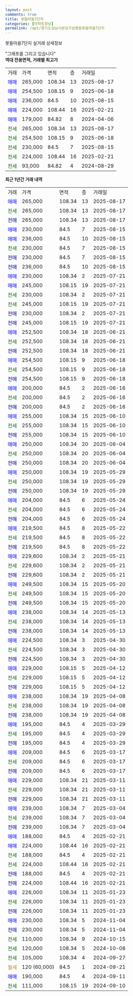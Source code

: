 ```yaml
---
layout: post
comments: true
title: 봇들마을7단지
categories: [아파트정보]
permalink: /apt/경기도성남시분당구삼평동봇들마을7단지
---
```


봇들마을7단지 실거래 상세정보

<script type="text/javascript">
  google.charts.load('current', {'packages':['line', 'corechart']});
  google.charts.setOnLoadCallback(drawChart);

  function drawChart() {
    var data = new google.visualization.DataTable();
    data.addColumn('date', '거래일');
    data.addColumn('number', "매매");
    data.addColumn('number', "전세");
    data.addColumn('number', "전매");

    data.addRows([[new Date(Date.parse("2025-08-17")), 265000, null, null], [new Date(Date.parse("2025-08-17")), null, 265000, null], [new Date(Date.parse("2025-08-17")), null, null, 265000], [new Date(Date.parse("2025-08-15")), 230000, null, null], [new Date(Date.parse("2025-08-15")), 236000, null, null], [new Date(Date.parse("2025-08-15")), null, 230000, null], [new Date(Date.parse("2025-08-15")), null, null, 230000], [new Date(Date.parse("2025-08-15")), null, null, 236000], [new Date(Date.parse("2025-07-21")), 230000, null, null], [new Date(Date.parse("2025-07-21")), 245000, null, null], [new Date(Date.parse("2025-07-21")), null, 230000, null], [new Date(Date.parse("2025-07-21")), null, 245000, null], [new Date(Date.parse("2025-07-21")), null, null, 230000], [new Date(Date.parse("2025-07-21")), null, null, 245000], [new Date(Date.parse("2025-06-21")), 252500, null, null], [new Date(Date.parse("2025-06-21")), null, 252500, null], [new Date(Date.parse("2025-06-21")), null, null, 252500], [new Date(Date.parse("2025-06-18")), 254500, null, null], [new Date(Date.parse("2025-06-18")), null, 254500, null], [new Date(Date.parse("2025-06-18")), null, null, 254500], [new Date(Date.parse("2025-06-16")), 200000, null, null], [new Date(Date.parse("2025-06-16")), null, 200000, null], [new Date(Date.parse("2025-06-16")), null, null, 200000], [new Date(Date.parse("2025-06-10")), 255000, null, null], [new Date(Date.parse("2025-06-10")), null, 255000, null], [new Date(Date.parse("2025-06-10")), null, null, 255000], [new Date(Date.parse("2025-06-04")), 250000, null, null], [new Date(Date.parse("2025-06-04")), null, 250000, null], [new Date(Date.parse("2025-06-04")), null, null, 250000], [new Date(Date.parse("2025-05-29")), 250000, null, null], [new Date(Date.parse("2025-05-29")), null, 250000, null], [new Date(Date.parse("2025-05-29")), null, null, 250000], [new Date(Date.parse("2025-05-24")), 204000, null, null], [new Date(Date.parse("2025-05-24")), null, 204000, null], [new Date(Date.parse("2025-05-24")), null, null, 204000], [new Date(Date.parse("2025-05-22")), 219500, null, null], [new Date(Date.parse("2025-05-22")), null, 219500, null], [new Date(Date.parse("2025-05-22")), null, null, 219500], [new Date(Date.parse("2025-05-21")), 229600, null, null], [new Date(Date.parse("2025-05-21")), null, 229600, null], [new Date(Date.parse("2025-05-21")), null, null, 229600], [new Date(Date.parse("2025-05-20")), 249500, null, null], [new Date(Date.parse("2025-05-20")), null, 249500, null], [new Date(Date.parse("2025-05-20")), null, null, 249500], [new Date(Date.parse("2025-05-13")), 238000, null, null], [new Date(Date.parse("2025-05-13")), null, 238000, null], [new Date(Date.parse("2025-05-13")), null, null, 238000], [new Date(Date.parse("2025-04-30")), 224500, null, null], [new Date(Date.parse("2025-04-30")), null, 224500, null], [new Date(Date.parse("2025-04-30")), null, null, 224500], [new Date(Date.parse("2025-04-12")), 229000, null, null], [new Date(Date.parse("2025-04-12")), null, 229000, null], [new Date(Date.parse("2025-04-12")), null, null, 229000], [new Date(Date.parse("2025-04-08")), 238000, null, null], [new Date(Date.parse("2025-04-08")), null, 238000, null], [new Date(Date.parse("2025-04-08")), null, null, 238000], [new Date(Date.parse("2025-03-29")), 195000, null, null], [new Date(Date.parse("2025-03-29")), null, 195000, null], [new Date(Date.parse("2025-03-29")), null, null, 195000], [new Date(Date.parse("2025-03-17")), 209000, null, null], [new Date(Date.parse("2025-03-17")), null, 209000, null], [new Date(Date.parse("2025-03-17")), null, null, 209000], [new Date(Date.parse("2025-03-11")), 229000, null, null], [new Date(Date.parse("2025-03-11")), null, 229000, null], [new Date(Date.parse("2025-03-11")), null, null, 229000], [new Date(Date.parse("2025-03-04")), 239000, null, null], [new Date(Date.parse("2025-03-04")), null, 239000, null], [new Date(Date.parse("2025-03-04")), null, null, 239000], [new Date(Date.parse("2025-02-21")), 188000, null, null], [new Date(Date.parse("2025-02-21")), 224000, null, null], [new Date(Date.parse("2025-02-21")), null, 188000, null], [new Date(Date.parse("2025-02-21")), null, 224000, null], [new Date(Date.parse("2025-02-21")), null, null, 188000], [new Date(Date.parse("2025-02-21")), null, null, 224000], [new Date(Date.parse("2025-01-23")), 226000, null, null], [new Date(Date.parse("2025-01-23")), null, 226000, null], [new Date(Date.parse("2025-01-23")), null, null, 226000], [new Date(Date.parse("2024-11-04")), 230000, null, null], [new Date(Date.parse("2024-11-04")), null, null, 230000], [new Date(Date.parse("2024-10-15")), null, 110000, null], [new Date(Date.parse("2024-10-08")), null, 120000, null], [new Date(Date.parse("2024-09-27")), null, 105000, null], [new Date(Date.parse("2024-09-21")), null, null, null], [new Date(Date.parse("2024-09-11")), 190000, null, null], [new Date(Date.parse("2024-09-10")), null, 111000, null]]);

    var options = {
      hAxis: {
        format: 'yyyy/MM/dd'
      },    
      lineWidth: 0,
      pointsVisible: true,    
      title: '최근 1년간 유형별 실거래가 분포',
      legend: { position: 'bottom' }
    };

    var formatter = new google.visualization.NumberFormat({pattern:'###,###'} );
    formatter.format(data, 1);
    formatter.format(data, 2);
    
    setTimeout(function() {
        var chart = new google.visualization.LineChart(document.getElementById('columnchart_material'));
        chart.draw(data, (options));
        document.getElementById('loading').style.display = 'none';
    }, 200);
  }
</script>


<div id="loading" style="z-index:20; display: block; margin-left: 0px">"그래프를 그리고 있습니다"</div>
<div id="columnchart_material" style="width: 95%; margin-left: 0px; display: block"></div>
<!-- contents start -->
<b>역대 전용면적, 거래별 최고가</b>
<table class="sortable">
    <tr>
      <td>거래</td>
      <td>가격</td>
      <td>면적</td>
      <td>층</td>
      <td>거래일</td>
    </tr>
        <tr>
          <td><a style="color: blue">매매</a></td>
          <td>265,000</td>
          <td>108.34</td>
          <td>13</td>
          <td>2025-08-17</td>
        </tr>            <tr>
          <td><a style="color: blue">매매</a></td>
          <td>254,500</td>
          <td>108.15</td>
          <td>9</td>
          <td>2025-06-18</td>
        </tr>            <tr>
          <td><a style="color: blue">매매</a></td>
          <td>236,000</td>
          <td>84.5</td>
          <td>10</td>
          <td>2025-08-15</td>
        </tr>            <tr>
          <td><a style="color: blue">매매</a></td>
          <td>224,000</td>
          <td>108.44</td>
          <td>16</td>
          <td>2025-02-21</td>
        </tr>            <tr>
          <td><a style="color: blue">매매</a></td>
          <td>179,000</td>
          <td>84.82</td>
          <td>8</td>
          <td>2024-04-06</td>
        </tr>        
        <tr>
              <td><a style="color: darkgreen">전세</a></td>
              <td>265,000</td>
              <td>108.34</td>
              <td>13</td>
              <td>2025-08-17</td>
            </tr>            <tr>
              <td><a style="color: darkgreen">전세</a></td>
              <td>254,500</td>
              <td>108.15</td>
              <td>9</td>
              <td>2025-06-18</td>
            </tr>            <tr>
              <td><a style="color: darkgreen">전세</a></td>
              <td>230,000</td>
              <td>84.5</td>
              <td>7</td>
              <td>2025-08-15</td>
            </tr>            <tr>
              <td><a style="color: darkgreen">전세</a></td>
              <td>224,000</td>
              <td>108.44</td>
              <td>16</td>
              <td>2025-02-21</td>
            </tr>            <tr>
              <td><a style="color: darkgreen">전세</a></td>
              <td>93,000</td>
              <td>84.82</td>
              <td>4</td>
              <td>2024-08-29</td>
            </tr>        
    
</table>

<b>최근 1년간 거래 내역</b>

<table class="sortable">
    <tr>
      <td>거래</td>
      <td>가격</td>
      <td>면적</td>
      <td>층</td>
      <td>거래일</td>
    </tr>
    <tr>
      <td><a style="color: blue">매매</a></td>
      <td>265,000</td>
      <td>108.34</td>
      <td>13</td>
      <td>2025-08-17</td>
    </tr>          <tr>
      <td><a style="color: darkgreen">전세</a></td>
      <td>265,000</td>
      <td>108.34</td>
      <td>13</td>
      <td>2025-08-17</td>
    </tr>          <tr>
      <td><a style="color: darkblue">전매</a></td>
      <td>265,000</td>
      <td>108.34</td>
      <td>13</td>
      <td>2025-08-17</td>
    </tr>          <tr>
      <td><a style="color: blue">매매</a></td>
      <td>230,000</td>
      <td>84.5</td>
      <td>7</td>
      <td>2025-08-15</td>
    </tr>          <tr>
      <td><a style="color: blue">매매</a></td>
      <td>236,000</td>
      <td>84.5</td>
      <td>10</td>
      <td>2025-08-15</td>
    </tr>          <tr>
      <td><a style="color: darkgreen">전세</a></td>
      <td>230,000</td>
      <td>84.5</td>
      <td>7</td>
      <td>2025-08-15</td>
    </tr>          <tr>
      <td><a style="color: darkblue">전매</a></td>
      <td>230,000</td>
      <td>84.5</td>
      <td>7</td>
      <td>2025-08-15</td>
    </tr>          <tr>
      <td><a style="color: darkblue">전매</a></td>
      <td>236,000</td>
      <td>84.5</td>
      <td>10</td>
      <td>2025-08-15</td>
    </tr>          <tr>
      <td><a style="color: blue">매매</a></td>
      <td>230,000</td>
      <td>108.34</td>
      <td>2</td>
      <td>2025-07-21</td>
    </tr>          <tr>
      <td><a style="color: blue">매매</a></td>
      <td>245,000</td>
      <td>108.15</td>
      <td>19</td>
      <td>2025-07-21</td>
    </tr>          <tr>
      <td><a style="color: darkgreen">전세</a></td>
      <td>230,000</td>
      <td>108.34</td>
      <td>2</td>
      <td>2025-07-21</td>
    </tr>          <tr>
      <td><a style="color: darkgreen">전세</a></td>
      <td>245,000</td>
      <td>108.15</td>
      <td>19</td>
      <td>2025-07-21</td>
    </tr>          <tr>
      <td><a style="color: darkblue">전매</a></td>
      <td>230,000</td>
      <td>108.34</td>
      <td>2</td>
      <td>2025-07-21</td>
    </tr>          <tr>
      <td><a style="color: darkblue">전매</a></td>
      <td>245,000</td>
      <td>108.15</td>
      <td>19</td>
      <td>2025-07-21</td>
    </tr>          <tr>
      <td><a style="color: blue">매매</a></td>
      <td>252,500</td>
      <td>108.34</td>
      <td>18</td>
      <td>2025-06-21</td>
    </tr>          <tr>
      <td><a style="color: darkgreen">전세</a></td>
      <td>252,500</td>
      <td>108.34</td>
      <td>18</td>
      <td>2025-06-21</td>
    </tr>          <tr>
      <td><a style="color: darkblue">전매</a></td>
      <td>252,500</td>
      <td>108.34</td>
      <td>18</td>
      <td>2025-06-21</td>
    </tr>          <tr>
      <td><a style="color: blue">매매</a></td>
      <td>254,500</td>
      <td>108.15</td>
      <td>9</td>
      <td>2025-06-18</td>
    </tr>          <tr>
      <td><a style="color: darkgreen">전세</a></td>
      <td>254,500</td>
      <td>108.15</td>
      <td>9</td>
      <td>2025-06-18</td>
    </tr>          <tr>
      <td><a style="color: darkblue">전매</a></td>
      <td>254,500</td>
      <td>108.15</td>
      <td>9</td>
      <td>2025-06-18</td>
    </tr>          <tr>
      <td><a style="color: blue">매매</a></td>
      <td>200,000</td>
      <td>84.5</td>
      <td>2</td>
      <td>2025-06-16</td>
    </tr>          <tr>
      <td><a style="color: darkgreen">전세</a></td>
      <td>200,000</td>
      <td>84.5</td>
      <td>2</td>
      <td>2025-06-16</td>
    </tr>          <tr>
      <td><a style="color: darkblue">전매</a></td>
      <td>200,000</td>
      <td>84.5</td>
      <td>2</td>
      <td>2025-06-16</td>
    </tr>          <tr>
      <td><a style="color: blue">매매</a></td>
      <td>255,000</td>
      <td>108.34</td>
      <td>15</td>
      <td>2025-06-10</td>
    </tr>          <tr>
      <td><a style="color: darkgreen">전세</a></td>
      <td>255,000</td>
      <td>108.34</td>
      <td>15</td>
      <td>2025-06-10</td>
    </tr>          <tr>
      <td><a style="color: darkblue">전매</a></td>
      <td>255,000</td>
      <td>108.34</td>
      <td>15</td>
      <td>2025-06-10</td>
    </tr>          <tr>
      <td><a style="color: blue">매매</a></td>
      <td>250,000</td>
      <td>108.34</td>
      <td>20</td>
      <td>2025-06-04</td>
    </tr>          <tr>
      <td><a style="color: darkgreen">전세</a></td>
      <td>250,000</td>
      <td>108.34</td>
      <td>20</td>
      <td>2025-06-04</td>
    </tr>          <tr>
      <td><a style="color: darkblue">전매</a></td>
      <td>250,000</td>
      <td>108.34</td>
      <td>20</td>
      <td>2025-06-04</td>
    </tr>          <tr>
      <td><a style="color: blue">매매</a></td>
      <td>250,000</td>
      <td>108.34</td>
      <td>19</td>
      <td>2025-05-29</td>
    </tr>          <tr>
      <td><a style="color: darkgreen">전세</a></td>
      <td>250,000</td>
      <td>108.34</td>
      <td>19</td>
      <td>2025-05-29</td>
    </tr>          <tr>
      <td><a style="color: darkblue">전매</a></td>
      <td>250,000</td>
      <td>108.34</td>
      <td>19</td>
      <td>2025-05-29</td>
    </tr>          <tr>
      <td><a style="color: blue">매매</a></td>
      <td>204,000</td>
      <td>84.5</td>
      <td>6</td>
      <td>2025-05-24</td>
    </tr>          <tr>
      <td><a style="color: darkgreen">전세</a></td>
      <td>204,000</td>
      <td>84.5</td>
      <td>6</td>
      <td>2025-05-24</td>
    </tr>          <tr>
      <td><a style="color: darkblue">전매</a></td>
      <td>204,000</td>
      <td>84.5</td>
      <td>6</td>
      <td>2025-05-24</td>
    </tr>          <tr>
      <td><a style="color: blue">매매</a></td>
      <td>219,500</td>
      <td>84.5</td>
      <td>8</td>
      <td>2025-05-22</td>
    </tr>          <tr>
      <td><a style="color: darkgreen">전세</a></td>
      <td>219,500</td>
      <td>84.5</td>
      <td>8</td>
      <td>2025-05-22</td>
    </tr>          <tr>
      <td><a style="color: darkblue">전매</a></td>
      <td>219,500</td>
      <td>84.5</td>
      <td>8</td>
      <td>2025-05-22</td>
    </tr>          <tr>
      <td><a style="color: blue">매매</a></td>
      <td>229,600</td>
      <td>108.34</td>
      <td>2</td>
      <td>2025-05-21</td>
    </tr>          <tr>
      <td><a style="color: darkgreen">전세</a></td>
      <td>229,600</td>
      <td>108.34</td>
      <td>2</td>
      <td>2025-05-21</td>
    </tr>          <tr>
      <td><a style="color: darkblue">전매</a></td>
      <td>229,600</td>
      <td>108.34</td>
      <td>2</td>
      <td>2025-05-21</td>
    </tr>          <tr>
      <td><a style="color: blue">매매</a></td>
      <td>249,500</td>
      <td>108.34</td>
      <td>15</td>
      <td>2025-05-20</td>
    </tr>          <tr>
      <td><a style="color: darkgreen">전세</a></td>
      <td>249,500</td>
      <td>108.34</td>
      <td>15</td>
      <td>2025-05-20</td>
    </tr>          <tr>
      <td><a style="color: darkblue">전매</a></td>
      <td>249,500</td>
      <td>108.34</td>
      <td>15</td>
      <td>2025-05-20</td>
    </tr>          <tr>
      <td><a style="color: blue">매매</a></td>
      <td>238,000</td>
      <td>108.34</td>
      <td>14</td>
      <td>2025-05-13</td>
    </tr>          <tr>
      <td><a style="color: darkgreen">전세</a></td>
      <td>238,000</td>
      <td>108.34</td>
      <td>14</td>
      <td>2025-05-13</td>
    </tr>          <tr>
      <td><a style="color: darkblue">전매</a></td>
      <td>238,000</td>
      <td>108.34</td>
      <td>14</td>
      <td>2025-05-13</td>
    </tr>          <tr>
      <td><a style="color: blue">매매</a></td>
      <td>224,500</td>
      <td>108.34</td>
      <td>3</td>
      <td>2025-04-30</td>
    </tr>          <tr>
      <td><a style="color: darkgreen">전세</a></td>
      <td>224,500</td>
      <td>108.34</td>
      <td>3</td>
      <td>2025-04-30</td>
    </tr>          <tr>
      <td><a style="color: darkblue">전매</a></td>
      <td>224,500</td>
      <td>108.34</td>
      <td>3</td>
      <td>2025-04-30</td>
    </tr>          <tr>
      <td><a style="color: blue">매매</a></td>
      <td>229,000</td>
      <td>108.15</td>
      <td>5</td>
      <td>2025-04-12</td>
    </tr>          <tr>
      <td><a style="color: darkgreen">전세</a></td>
      <td>229,000</td>
      <td>108.15</td>
      <td>5</td>
      <td>2025-04-12</td>
    </tr>          <tr>
      <td><a style="color: darkblue">전매</a></td>
      <td>229,000</td>
      <td>108.15</td>
      <td>5</td>
      <td>2025-04-12</td>
    </tr>          <tr>
      <td><a style="color: blue">매매</a></td>
      <td>238,000</td>
      <td>108.34</td>
      <td>19</td>
      <td>2025-04-08</td>
    </tr>          <tr>
      <td><a style="color: darkgreen">전세</a></td>
      <td>238,000</td>
      <td>108.34</td>
      <td>19</td>
      <td>2025-04-08</td>
    </tr>          <tr>
      <td><a style="color: darkblue">전매</a></td>
      <td>238,000</td>
      <td>108.34</td>
      <td>19</td>
      <td>2025-04-08</td>
    </tr>          <tr>
      <td><a style="color: blue">매매</a></td>
      <td>195,000</td>
      <td>84.5</td>
      <td>4</td>
      <td>2025-03-29</td>
    </tr>          <tr>
      <td><a style="color: darkgreen">전세</a></td>
      <td>195,000</td>
      <td>84.5</td>
      <td>4</td>
      <td>2025-03-29</td>
    </tr>          <tr>
      <td><a style="color: darkblue">전매</a></td>
      <td>195,000</td>
      <td>84.5</td>
      <td>4</td>
      <td>2025-03-29</td>
    </tr>          <tr>
      <td><a style="color: blue">매매</a></td>
      <td>209,000</td>
      <td>84.5</td>
      <td>6</td>
      <td>2025-03-17</td>
    </tr>          <tr>
      <td><a style="color: darkgreen">전세</a></td>
      <td>209,000</td>
      <td>84.5</td>
      <td>6</td>
      <td>2025-03-17</td>
    </tr>          <tr>
      <td><a style="color: darkblue">전매</a></td>
      <td>209,000</td>
      <td>84.5</td>
      <td>6</td>
      <td>2025-03-17</td>
    </tr>          <tr>
      <td><a style="color: blue">매매</a></td>
      <td>229,000</td>
      <td>108.34</td>
      <td>21</td>
      <td>2025-03-11</td>
    </tr>          <tr>
      <td><a style="color: darkgreen">전세</a></td>
      <td>229,000</td>
      <td>108.34</td>
      <td>21</td>
      <td>2025-03-11</td>
    </tr>          <tr>
      <td><a style="color: darkblue">전매</a></td>
      <td>229,000</td>
      <td>108.34</td>
      <td>21</td>
      <td>2025-03-11</td>
    </tr>          <tr>
      <td><a style="color: blue">매매</a></td>
      <td>239,000</td>
      <td>108.34</td>
      <td>7</td>
      <td>2025-03-04</td>
    </tr>          <tr>
      <td><a style="color: darkgreen">전세</a></td>
      <td>239,000</td>
      <td>108.34</td>
      <td>7</td>
      <td>2025-03-04</td>
    </tr>          <tr>
      <td><a style="color: darkblue">전매</a></td>
      <td>239,000</td>
      <td>108.34</td>
      <td>7</td>
      <td>2025-03-04</td>
    </tr>          <tr>
      <td><a style="color: blue">매매</a></td>
      <td>188,000</td>
      <td>84.5</td>
      <td>4</td>
      <td>2025-02-21</td>
    </tr>          <tr>
      <td><a style="color: blue">매매</a></td>
      <td>224,000</td>
      <td>108.44</td>
      <td>16</td>
      <td>2025-02-21</td>
    </tr>          <tr>
      <td><a style="color: darkgreen">전세</a></td>
      <td>188,000</td>
      <td>84.5</td>
      <td>4</td>
      <td>2025-02-21</td>
    </tr>          <tr>
      <td><a style="color: darkgreen">전세</a></td>
      <td>224,000</td>
      <td>108.44</td>
      <td>16</td>
      <td>2025-02-21</td>
    </tr>          <tr>
      <td><a style="color: darkblue">전매</a></td>
      <td>188,000</td>
      <td>84.5</td>
      <td>4</td>
      <td>2025-02-21</td>
    </tr>          <tr>
      <td><a style="color: darkblue">전매</a></td>
      <td>224,000</td>
      <td>108.44</td>
      <td>16</td>
      <td>2025-02-21</td>
    </tr>          <tr>
      <td><a style="color: blue">매매</a></td>
      <td>226,000</td>
      <td>108.34</td>
      <td>11</td>
      <td>2025-01-23</td>
    </tr>          <tr>
      <td><a style="color: darkgreen">전세</a></td>
      <td>226,000</td>
      <td>108.34</td>
      <td>11</td>
      <td>2025-01-23</td>
    </tr>          <tr>
      <td><a style="color: darkblue">전매</a></td>
      <td>226,000</td>
      <td>108.34</td>
      <td>11</td>
      <td>2025-01-23</td>
    </tr>          <tr>
      <td><a style="color: blue">매매</a></td>
      <td>230,000</td>
      <td>108.34</td>
      <td>5</td>
      <td>2024-11-04</td>
    </tr>          <tr>
      <td><a style="color: darkblue">전매</a></td>
      <td>230,000</td>
      <td>108.34</td>
      <td>5</td>
      <td>2024-11-04</td>
    </tr>          <tr>
      <td><a style="color: darkgreen">전세</a></td>
      <td>110,000</td>
      <td>108.34</td>
      <td>9</td>
      <td>2024-10-15</td>
    </tr>          <tr>
      <td><a style="color: darkgreen">전세</a></td>
      <td>120,000</td>
      <td>108.34</td>
      <td>5</td>
      <td>2024-10-08</td>
    </tr>          <tr>
      <td><a style="color: darkgreen">전세</a></td>
      <td>105,000</td>
      <td>108.34</td>
      <td>4</td>
      <td>2024-09-27</td>
    </tr>          <tr>
      <td><a style="color: darkgoldenrod">월세</a></td>
      <td>120 (60,000)</td>
      <td>84.5</td>
      <td>1</td>
      <td>2024-09-21</td>
    </tr>          <tr>
      <td><a style="color: blue">매매</a></td>
      <td>190,000</td>
      <td>84.5</td>
      <td>4</td>
      <td>2024-09-11</td>
    </tr>          <tr>
      <td><a style="color: darkgreen">전세</a></td>
      <td>111,000</td>
      <td>108.15</td>
      <td>19</td>
      <td>2024-09-10</td>
    </tr>      </table>
<!-- contents end -->    

